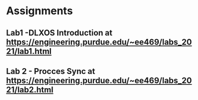 # Assignments

## Lab1 -DLXOS Introduction at https://engineering.purdue.edu/~ee469/labs_2021/lab1.html

## Lab 2 - Procces Sync at https://engineering.purdue.edu/~ee469/labs_2021/lab2.html